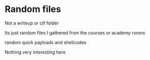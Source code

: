 # Random files

Not a writeup or ctf folder

Its just random files I gathered from the courses or academy rooms

random quick payloads and shellcodes

Nothing very interesting here
